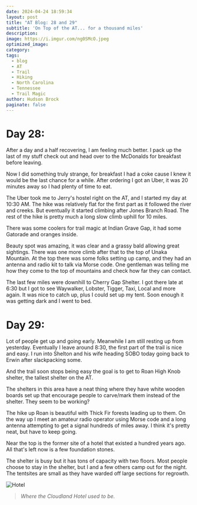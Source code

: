 ```yaml
---
date: 2024-04-24 18:59:34
layout: post
title: "AT Blog: 28 and 29"
subtitle: 'On Top of the AT... for a thousand miles'
description:
image: https://i.imgur.com/ng0SMcO.jpeg
optimized_image: 
category:
tags:
  - blog
  - AT
  - Trail
  - Hiking
  - North Carolina
  - Tennessee
  - Trail Magic
author: Hudson Brock
paginate: false
---
```


# Day 28:

After a day and a half recovering, I am feeling much better. I pack up the last of my stuff check out and head over to the McDonalds for breakfast before leaving.

Now I did something truly strange, for breakfast I had a coke cause I knew it would be the last chance for a while. After ordering I got an Uber, it was 20 minutes away so I had plenty of time to eat.

The Uber took me to Jerry's hostel right on the AT, and I started my day at 10:30 AM. The hike was relatively flat for the first part as it followed the river and creeks. But eventually it started climbing after Jones Branch Road. The rest of the hike is pretty much a long slow climb uphill for 10 miles. 

There was some coolers for trail magic at Indian Grave Gap, it had some Gatorade and oranges inside. 

Beauty spot was amazing, it was clear and a grassy bald allowing great sightings. There was one more climb after that to the top of Unaka Mountain. At the top there was some folks setting up camp, and they had an antenna and radio kit to talk via Morse code. One gentleman was telling me how they come to the top of mountains and check how far they can contact.

The last few miles were downhill to Cherry Gap Shelter. I got there late at 6:30 but I got to see Waywalker, Lobster, Tigger, Taxi, Local and more again. It was nice to catch up, plus I could set up my tent. Soon enough it was getting dark and I went to bed.

# Day 29:


Lot of people get up and going early. Meanwhile I am still resting up from yesterday. Eventually I leave around 8:30, the first part of the trail is nice and easy. I run into Shelton and his wife heading SOBO today going back to Erwin after slackpacking some.

And the trail soon stops being easy the goal is to get to Roan High Knob shelter, the tallest shelter on the AT. 

The shelters in this area have a neat thing where they have white wooden boards set up that encourage people to carve/mark them instead of the shelter. They seem to be working?

The hike up Roan is beautiful with Thick Fir forests leading up to them. On the way up I meet an amateur radio operator using Morse code and a long antenna attempting to get a signal hundreds of miles away. I think it's pretty neat, but have to keep going.

Near the top is the former site of a hotel that existed a hundred years ago. All that's left now is a few foundation stones.

The shelter is busy but it has tons of capacity with two floors. Most people choose to stay in the shelter, but I and a few others camp out for the night. The tentsites are small as they have warded off large sections for regrowth.







![Hotel](https://i.imgur.com/K93uCCL.jpeg "Where the Cloudland Hotel used to be.")

>*Where the Cloudland Hotel used to be.*